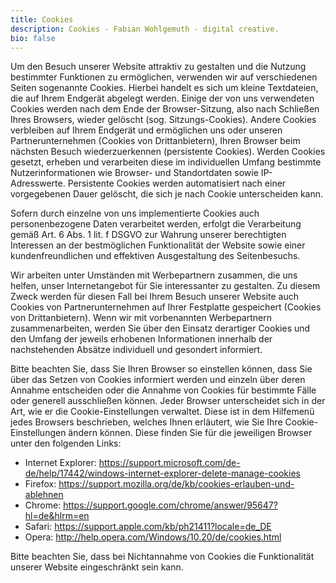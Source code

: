 ```yaml
---
title: Cookies
description: Cookies - Fabian Wohlgemuth - digital creative.
bio: false
---
```


Um den Besuch unserer Website attraktiv zu gestalten und die Nutzung bestimmter Funktionen zu ermöglichen, verwenden wir auf verschiedenen Seiten sogenannte Cookies. Hierbei handelt es sich um kleine Textdateien, die auf Ihrem Endgerät abgelegt werden. Einige der von uns verwendeten Cookies werden nach dem Ende der Browser-Sitzung, also nach Schließen Ihres Browsers, wieder gelöscht (sog. Sitzungs-Cookies). Andere Cookies verbleiben auf Ihrem Endgerät und ermöglichen uns oder unseren Partnerunternehmen (Cookies von Drittanbietern), Ihren Browser beim nächsten Besuch wiederzuerkennen (persistente Cookies). Werden Cookies gesetzt, erheben und verarbeiten diese im individuellen Umfang bestimmte Nutzerinformationen wie Browser- und Standortdaten sowie IP-Adresswerte. Persistente Cookies werden automatisiert nach einer vorgegebenen Dauer gelöscht, die sich je nach Cookie unterscheiden kann.

Sofern durch einzelne von uns implementierte Cookies auch personenbezogene Daten verarbeitet werden, erfolgt die Verarbeitung gemäß Art. 6 Abs. 1 lit. f DSGVO zur Wahrung unserer berechtigten Interessen an der bestmöglichen Funktionalität der Website sowie einer kundenfreundlichen und effektiven Ausgestaltung des Seitenbesuchs.

Wir arbeiten unter Umständen mit Werbepartnern zusammen, die uns helfen, unser Internetangebot für Sie interessanter zu gestalten. Zu diesem Zweck werden für diesen Fall bei Ihrem Besuch unserer Website auch Cookies von Partnerunternehmen auf Ihrer Festplatte gespeichert (Cookies von Drittanbietern). Wenn wir mit vorbenannten Werbepartnern zusammenarbeiten, werden Sie über den Einsatz derartiger Cookies und den Umfang der jeweils erhobenen Informationen innerhalb der nachstehenden Absätze individuell und gesondert informiert.

Bitte beachten Sie, dass Sie Ihren Browser so einstellen können, dass Sie über das Setzen von Cookies informiert werden und einzeln über deren Annahme entscheiden oder die Annahme von Cookies für bestimmte Fälle oder generell ausschließen können. Jeder Browser unterscheidet sich in der Art, wie er die Cookie-Einstellungen verwaltet. Diese ist in dem Hilfemenü jedes Browsers beschrieben, welches Ihnen erläutert, wie Sie Ihre Cookie-Einstellungen ändern können. Diese finden Sie für die jeweiligen Browser unter den folgenden Links:

- Internet Explorer: https://support.microsoft.com/de-de/help/17442/windows-internet-explorer-delete-manage-cookies
- Firefox: https://support.mozilla.org/de/kb/cookies-erlauben-und-ablehnen
- Chrome: https://support.google.com/chrome/answer/95647?hl=de&hlrm=en
- Safari: https://support.apple.com/kb/ph21411?locale=de_DE
- Opera: http://help.opera.com/Windows/10.20/de/cookies.html

Bitte beachten Sie, dass bei Nichtannahme von Cookies die Funktionalität unserer Website eingeschränkt sein kann.

